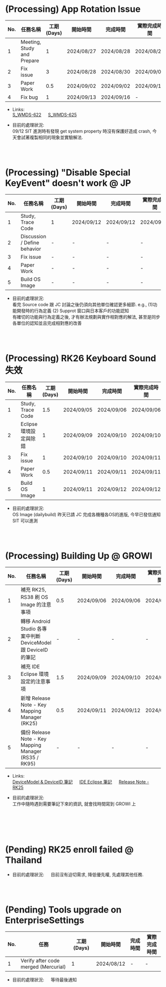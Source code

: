 # (Processing) App Rotation Issue
| No. | 任務名稱                   | 工期 (Days) | 開始時間   | 完成時間   | 實際完成時間 |
| --- | -------------------------- | ----------- | ---------- | ---------- | ------------ |
| 1   | Meeting, Study and Prepare | 1           | 2024/08/27 | 2024/08/28 | 2024/08/28   |
| 2   | Fix issue                  | 3           | 2024/08/28 | 2024/08/30 | 2024/09/02   |
| 3   | Paper Work                 | 0.5         | 2024/09/02 | 2024/09/02 | 2024/09/11   |
| 4   | Fix bug                    | 1           | 2024/09/13 | 2024/09/16 | -            |

- Links:</br>
[S_WMDS-622](https://jira.cipherlab.com.tw/browse/S_WMDS-622) &emsp;
[S_WMDS-625](https://jira.cipherlab.com.tw/browse/S_WMDS-625)

- 目前的處理狀況:  
09/12 SIT 進測時有發現 get system property 時沒有保護好造成 crash, 今天會試著複製相同的現象並實驗解法.
</br>
</br>

# (Processing) "Disable Special KeyEvent" doesn't work @ JP
| No. | 任務名稱                         | 工期 (Days) | 開始時間   | 完成時間   | 實際完成時間 |
| --- | ------------------------------- | ----------- | ---------- | ---------- | ------------ |
| 1   | Study, Trace Code               | 1           | 2024/09/12 | 2024/09/12 | 2024/09/12   |
| 2   | Discussion / Define behavior    | -           | -          | -          | -            |
| 3   | Fix issue                       | -           | -          | -          | -            |
| 4   | Paper Work                      | -           | -          | -          | -            |
| 5   | Build OS Image                  | -           | -          | -          | -            |

- 目前的處理狀況:  
看完 Source code 跟 JC 討論之後仍須向其他單位確認更多細節. e.g., (1)功能開發時的行為定義 (2) Supprot 窗口與日本客戶的功能認知  
有確切的功能與行為定義之後, 才有辦法規劃與實作相對應的解法, 甚至是同步各單位的認知並且完成相對應的改善
</br>
</br>

# (Processing) RK26 Keyboard Sound 失效
| No. | 任務名稱                         | 工期 (Days) | 開始時間   | 完成時間   | 實際完成時間 |
| --- | ------------------------------- | ----------- | ---------- | ---------- | ------------ |
| 1   | Study, Trace Code               | 1.5         | 2024/09/05 | 2024/09/06 | 2024/09/06   |
| 2   | Eclipse 環境設定與除錯            | 1           | 2024/09/09 | 2024/09/10 | 2024/09/10   |
| 3   | Fix issue                       | 1           | 2024/09/10 | 2024/09/10 | 2024/09/11   |
| 4   | Paper Work                      | 0.5         | 2024/09/11 | 2024/09/11 | 2024/09/11   |
| 5   | Build OS Image                  | 1           | 2024/09/11 | 2024/09/12 | 2024/09/12   |

- 目前的處理狀況:  
OS Image (dailybuild) 昨天已請 JC 完成各機種各OS的進版, 今早已發信通知 SIT 可以進測
</br>
</br>

# (Processing) Building Up @ GROWI
| No. | 任務名稱                                                     | 工期 (Days) | 開始時間   | 完成時間   | 實際完成時間 |
| --- | ----------------------------------------------------------- | ----------- | ---------- | ---------- | ------------ |
| 1   | 補充 RK25, RS38 刷 OS Image 的注意事項                          | 0.5         | 2024/09/06 | 2024/09/06 | 2024/09/06   |
| 2   | 轉移 Android Studio 各專案中判斷 DeviceModel 跟 DeviceID 的筆記 | -           | -          | -          | -            |
| 3   | 補充 IDE Eclipse 環境設定的注意事項                            | 1.5         | 2024/09/09 | 2024/09/10 | 2024/09/10   |
| 4   | 新增 Release Note - Key Mapping Manager (RK25)              | 0.5         | 2024/09/11 | 2024/09/12 | 2024/09/12   |
| 5   | 備份 Release Note - Key Mapping Manager (RS35 / RK95)       | -           | -          | -          | -            |

- Links:</br>
[DeviceModel & DeviceID 筆記](http://192.168.8.100:12000/66dfac95e29b20ef8a0ab3f9) &emsp;
[IDE Eclipse 筆記](http://192.168.8.100:12000/66dfaa51e29b20ef8a0aad5) &emsp;
[Release Note - RK25](http://192.168.8.100:12000/66e11320e29b20ef8a0af91f)

- 目前的處理狀況:  
工作中隨時遇到需要筆記下來的資訊, 就會找時間寫到 GROWI 上
</br>
</br>
</br>
</br> 


# (Pending) RK25 enroll failed @ Thailand
- 目前的處理狀況: &emsp; 目前沒有迫切需求, 降低優先權, 先處理其他任務.
</br>
</br>

# (Pending) Tools upgrade on EnterpriseSettings
| No. | 任務                                 | 工期 (Days) | 開始時間   | 完成時間   | 實際完成時間 |
| --- | ------------------------------------ | ----------- | ---------- | ---------- | ------------ |
| 1   | Verify after code merged (Mercurial) | 1           | 2024/08/12 | -          | -            |

- 目前的處理狀況: &emsp; 等待最後通知
